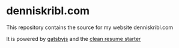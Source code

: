 # denniskribl.com

This repository contains the source for my website denniskribl.com

It is powered by [gatsbyjs](https://www.gatsbyjs.org/) and the [clean resume starter](https://github.com/masoudkarimif/gatsby-starter-clean-resume/tree/master/)
